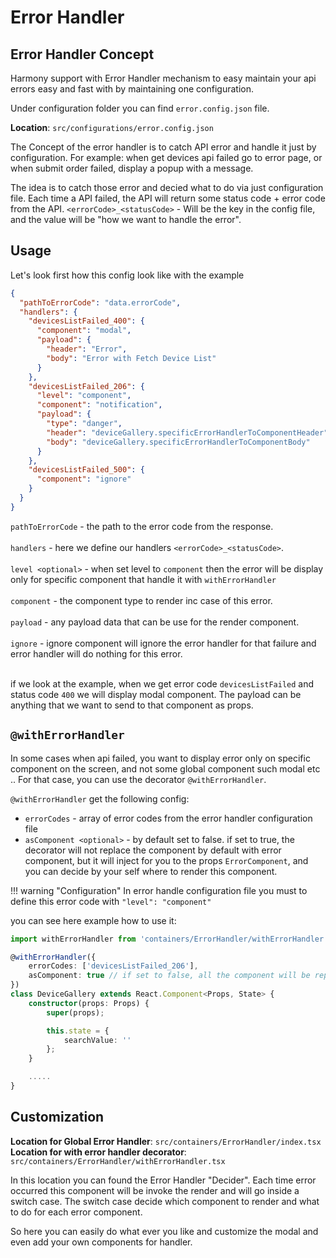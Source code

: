 

# Error Handler

## Error Handler Concept
 
Harmony support with Error Handler mechanism to easy maintain your api errors easy and fast with by  maintaining one configuration.

Under configuration folder you can find `error.config.json` file.
 
<b>Location</b>: `src/configurations/error.config.json`

The Concept of the error handler is to catch API error and handle it just by configuration.
For example: when get devices api failed go to error page, or when submit order failed, display a popup with a message.

The idea is to catch those error and decied what to do via just configuration file.
Each time a API failed, the API will return some status code + error code from the API.
`<errorCode>_<statusCode>` - Will be the key in the config file, and the value will be "how we want to handle the error".

## Usage

Let's look first how this config look like with the example<br/>

```json
{
  "pathToErrorCode": "data.errorCode",
  "handlers": {
    "devicesListFailed_400": {
      "component": "modal",
      "payload": {
        "header": "Error",
        "body": "Error with Fetch Device List"
      }
    },
    "devicesListFailed_206": {
      "level": "component",
      "component": "notification",
      "payload": {
        "type": "danger",
        "header": "deviceGallery.specificErrorHandlerToComponentHeader",
        "body": "deviceGallery.specificErrorHandlerToComponentBody"
      }
    },
    "devicesListFailed_500": {
      "component": "ignore"
    }
  }
}
```

`pathToErrorCode` - the path to the error code from the response.<br /><br />
`handlers` - here we define our handlers `<errorCode>_<statusCode>`.<br /><br />
`level <optional>` - when set level to `component` then the error will be display only for specific component that handle it with `withErrorHandler`<br /><br />
`component` - the component type to render inc case of this error.<br /><br />
`payload` - any payload data that can be use for the render component.<br /><br />
`ignore` - ignore component will ignore the error handler for that failure and error handler will do nothing for this error.<br /><br />

if we look at the example, when we get error code `devicesListFailed` and status code `400` we will display modal component.
The payload can be anything that we want to send to that component as props.

## `@withErrorHandler`

In some cases when api failed, you want to display error only on specific component on the screen, and not some global component such modal etc ..
For that case, you can use the decorator `@withErrorHandler`.

`@withErrorHandler` get the following config:

- `errorCodes` - array of error codes from the error handler configuration file
- `asComponent <optional>` - by default set to false. if set to true, the decorator will not replace the component by default with error component, but
it will inject for you to the props `ErrorComponent`, and you can decide by your self where to render this component.


!!! warning "Configuration"
    In error handle configuration file you must to define this error code with `"level": "component"` 


you can see here example how to use it:

```typescript
import withErrorHandler from 'containers/ErrorHandler/withErrorHandler';

@withErrorHandler({
	errorCodes: ['devicesListFailed_206'],
	asComponent: true // if set to false, all the component will be replaced with ErrorComponent by default
})
class DeviceGallery extends React.Component<Props, State> {
	constructor(props: Props) {
		super(props);

		this.state = {
			searchValue: ''
		};
	}

    .....
}
```

## Customization

<b>Location for Global Error Handler</b>: `src/containers/ErrorHandler/index.tsx`
<b>Location for with error handler decorator</b>: `src/containers/ErrorHandler/withErrorHandler.tsx`

In this location you can found the Error Handler "Decider".
Each time error occurred this component will be invoke the render and will go inside a switch case.
The switch case decide which component to render and what to do for each error component.

So here you can easily do what ever you like and customize the modal and even add your own components for handler.
